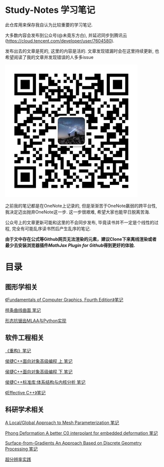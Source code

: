 # Study-Notes 学习笔记
此仓库用来保存我自认为比较重要的学习笔记. 

大多数内容会发布到公众号(@未竟东方白), 并延迟同步到腾讯云(https://cloud.tencent.com/developer/user/7604580). 

发布出去的文章是死的, 这里的内容是活的. 文章发现错漏时会在这里持续更新, 也希望阅读了我的文章并发现错误的人多多issue

![](Media/76cefca17c71c048be65c37cbaaeece44e37709f4000c91e33d8c1b6a496eef3.png)  

之前我的笔记都是在OneNote上记录的, 但是渐渐苦于OneNote羸弱的跨平台性, 我决定迈出抛弃OneNote这一步. 这一步很艰难, 希望大家也能早日脱离苦海.

公众号上的文章更新可能和这里的不会同步发布, 毕竟读书并不一定是个线性的过程, 完全有可能乱序读书然后产生乱序的笔记. 

**由于文中存在公式等Github网页无法渲染的元素，建议Clone下来离线渲染或者最少去安装浏览器插件*MathJax Plugin for Github*得到更好的体验.**

# 目录

## 图形学相关

[《Fundamentals of Computer Graphics, Fourth Edition》笔记](./Content/《Fundamentals%20of%20Computer%20Graphics,%20Fourth%20Edition》笔记/README.md)

[样条曲线曲面 笔记](./Content/专项笔记/样条曲线曲面/README.md)

[形态抗锯齿MLAA与Python实现](./Content/图形学/形态抗锯齿MLAA与Python实现/README.md)

## 软件工程相关

[《重构》笔记](./Content/《重构》笔记/README.md)

[侯捷C++面向对象高级编程 上 笔记](./Content/C++相关/C++面向对象高级编程/上/README.md)

[侯捷C++面向对象高级编程 下 笔记](./Content/C++相关/C++面向对象高级编程/下/README.md)

[侯捷C++标准库:体系结构与内核分析 笔记](Content/C++相关/C++标准库-体系结构与内核分析%20笔记/README.md)

[《Effective C++》笔记](./Content/《Effective%20C++》笔记/README.md)

## 科研学术相关

[A Local/Global Approach to Mesh Parameterization 笔记](./Content/论文笔记/A%20Local%20Global%20Approach%20to%20Mesh%20Parameterization/README.md)

[Phong Deformation A better C0 interpolant for embedded deformation 笔记](./Content/论文笔记/Phong%20Deformation%20A%20better%20C0%20interpolant%20for%20embedded%20deformation/README.md)

[Surface-from-Gradients An Approach Based on Discrete Geometry Processing 笔记](./Content/论文笔记/Surface-from-Gradients%20An%20Approach%20Based%20on%20Discrete%20Geometry%20Processing/README.md)

[超分辨率实践](./Content/机器学习/超分辨率实践/README.md)
